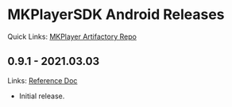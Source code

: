 
# MKPlayerSDK Android Releases

Quick Links: [MKPlayer Artifactory Repo](https://mkplayer.jfrog.io/ui/packages)

## 0.9.1 - 2021.03.03
Links: [Reference Doc](https://mkplayer.z13.web.core.windows.net/android/docs/0.9.1/) 
- Initial release.
